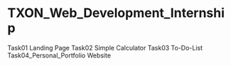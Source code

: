 # TXON_Web_Development_Internship
Task01 Landing Page
Task02 Simple Calculator
Task03 To-Do-List
Task04_Personal_Portfolio Website

